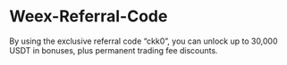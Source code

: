 # Weex-Referral-Code
By using the exclusive referral code “ckk0”, you can unlock up to 30,000 USDT in bonuses, plus permanent trading fee discounts.
